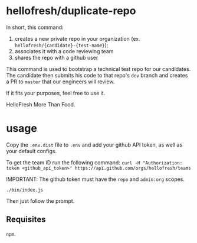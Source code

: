 # hellofresh/duplicate-repo

In short, this command:

1. creates a new private repo in your organization (ex. `hellofresh/{candidate}-{test-name}`);
2. associates it with a code reviewing team
3. shares the repo with a github user

This command is used to bootstrap a technical test repo for our candidates.
The candidate then submits his code to that repo's `dev` branch and creates a PR to `master` that our engineers will review.

If it fits your purposes, feel free to use it.

HelloFresh
More Than Food.

# usage

Copy the `.env.dist` file to `.env` and add your github API token, as well as your default configs.

To get the team ID run the following command:
`curl -H "Authorization: token <github_api_token>" https://api.github.com/orgs/hellofresh/teams`

IMPORTANT: The github token must have the `repo` and `admin:org` scopes.

```
./bin/index.js
```

Then just follow the prompt.

## Requisites

`npm`.


